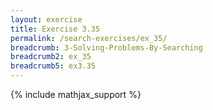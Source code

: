 ```yaml
---
layout: exercise
title: Exercise 3.35
permalink: /search-exercises/ex_35/
breadcrumb: 3-Solving-Problems-By-Searching
breadcrumb2: ex_35
breadcrumb5: ex3.35
---
```


{% include mathjax_support %}

